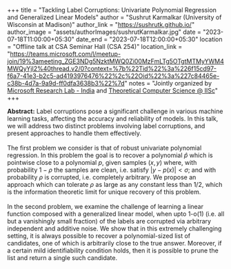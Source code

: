 +++
title = "Tackling Label Corruptions: Univariate Polynomial Regression and Generalized Linear Models"
author = "Sushrut Karmalkar (University of Wisconsin at Madison)"
author_link = "https://sushrutk.github.io/"
author_image = "assets/authorImages/sushrutKarmalkar.jpg"
date = "2023-07-18T11:00:00+05:30"
date_end = "2023-07-18T12:00:00+05:30"
location = "Offline talk at CSA Seminar Hall (CSA 254)"
location_link = "https://teams.microsoft.com/l/meetup-join/19%3ameeting_ZGE3NDg5NzktMWQ0Zi00MzFmLTg5OTgtMTMyYWM4MWQyYjI2%40thread.v2/0?context=%7b%22Tid%22%3a%226f15cd97-f6a7-41e3-b2c5-ad4193976476%22%2c%22Oid%22%3a%227c84465e-c38b-4d7a-9a9d-ff0dfa3638b3%22%7d"
notes = "Jointly organized by <a href = "https://www.microsoft.com/en-us/research/lab/microsoft-research-india/" target= "_blank">Microsoft Research Lab - India</a> and <a href='https://www.csa.iisc.ac.in/theoretical-computer-science/' target= "_blank">Theoretical Computer Science @ IISc</a>"
+++

<b>Abstract:</b>
Label corruptions pose a significant challenge in various machine learning tasks, affecting the 
accuracy and reliability of models. In this talk, we will address two distinct problems involving 
label corruptions, and present approaches to handle them effectively.
<br><br>
The first problem we consider is that of robust univariate polynomial regression. In this 
problem the goal is to recover a polynomial $\widehat p$ which is pointwise close to a 
polynomial $p$, given samples $(x, y)$ where, with probability $1-\rho$ the samples are 
clean, i.e. satisfy $|y - p(x)| < \sigma$; and with probability $\rho$ is corrupted, i.e. 
completely arbitrary.
We propose an approach which can tolerate $\rho$ as large as any constant less than 1/2, 
which is the information theoretic limit for unique recovery of this problem.
<br><br>
In the second problem, we examine the challenge of learning a linear function composed 
with a generalized linear model, when upto 1-o(1) (i.e. all but a vanishingly small 
fraction) of the labels are corrupted via arbitrary independent and additive noise. We 
show that in this extremely challenging setting, it is always possible to recover a 
polynomial-sized list of candidates, one of which is arbitrarily close to the true answer. 
Moreover, if a certain mild identifiability condition holds, then it is possible to prune 
the list and return a single such candidate.
